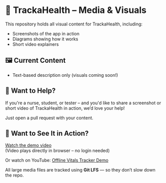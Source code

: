 # 📸 TrackaHealth – Media & Visuals

This repository holds all visual content for TrackaHealth, including:
- Screenshots of the app in action  
- Diagrams showing how it works  
- Short video explainers  

## 🖼️ Current Content
- Text-based description only (visuals coming soon!)

## 📸 Want to Help?
If you're a nurse, student, or tester – and you'd like to share a screenshot or short video of TrackaHealth in action, we’d love your help!

Just open a pull request with your content.

## 🎥 Want to See It in Action?

[Watch the demo video](https://github.com/trackahealth/media/raw/main/Trackahealth-in-action.mp4)   
(Video plays directly in browser – no login needed)

Or watch on YouTube: [Offline Vitals Tracker Demo](https://youtube.com/watch?v=6vUta_pUhbw)

All large media files are tracked using **Git LFS** — so they don’t slow down the repo.
